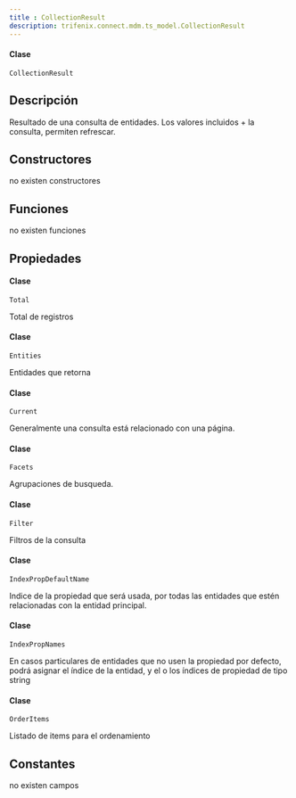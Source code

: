 ```yaml
---
title : CollectionResult
description: trifenix.connect.mdm.ts_model.CollectionResult
---
```




<CodeBlock slots = 'heading, code' repeat = '1' languages = 'C#' />

#### Clase
```
CollectionResult
```

## Descripción
Resultado de una consulta de entidades.
Los valores incluidos + la consulta, permiten refrescar.
## Constructores

no existen constructores


## Funciones

no existen funciones

## Propiedades

<CodeBlock slots = 'heading, code' repeat = '1' languages = 'C#' />

#### Clase
```
Total
```

Total de registros
<CodeBlock slots = 'heading, code' repeat = '1' languages = 'C#' />

#### Clase
```
Entities
```

Entidades que retorna
<CodeBlock slots = 'heading, code' repeat = '1' languages = 'C#' />

#### Clase
```
Current
```

Generalmente una consulta está relacionado con una página.
<CodeBlock slots = 'heading, code' repeat = '1' languages = 'C#' />

#### Clase
```
Facets
```

Agrupaciones de busqueda.
<CodeBlock slots = 'heading, code' repeat = '1' languages = 'C#' />

#### Clase
```
Filter
```

Filtros de la consulta
<CodeBlock slots = 'heading, code' repeat = '1' languages = 'C#' />

#### Clase
```
IndexPropDefaultName
```

Indice de la propiedad que será usada,
por todas las entidades que estén relacionadas con la entidad principal.
<CodeBlock slots = 'heading, code' repeat = '1' languages = 'C#' />

#### Clase
```
IndexPropNames
```

En casos particulares de entidades que no usen la propiedad por defecto,
podrá asignar el índice de la entidad, y el o los índices de propiedad de tipo string
<CodeBlock slots = 'heading, code' repeat = '1' languages = 'C#' />

#### Clase
```
OrderItems
```

Listado de items para el ordenamiento
## Constantes
no existen campos

